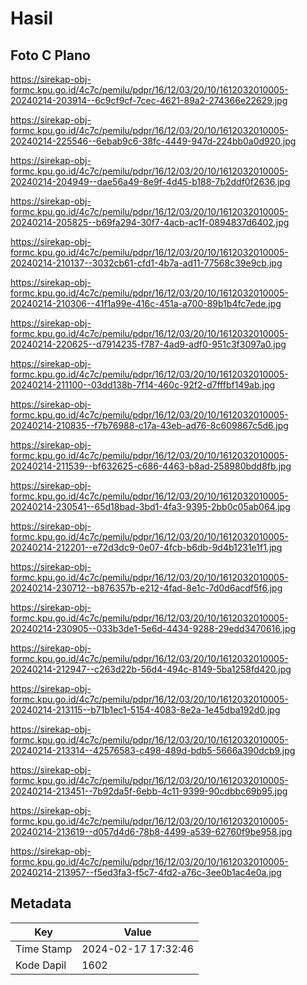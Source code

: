 # Hasil

## Foto C Plano

https://sirekap-obj-formc.kpu.go.id/4c7c/pemilu/pdpr/16/12/03/20/10/1612032010005-20240214-203914--6c9cf9cf-7cec-4621-89a2-274366e22629.jpg

https://sirekap-obj-formc.kpu.go.id/4c7c/pemilu/pdpr/16/12/03/20/10/1612032010005-20240214-225546--6ebab9c6-38fc-4449-947d-224bb0a0d920.jpg

https://sirekap-obj-formc.kpu.go.id/4c7c/pemilu/pdpr/16/12/03/20/10/1612032010005-20240214-204949--dae56a49-8e9f-4d45-b188-7b2ddf0f2636.jpg

https://sirekap-obj-formc.kpu.go.id/4c7c/pemilu/pdpr/16/12/03/20/10/1612032010005-20240214-205825--b69fa294-30f7-4acb-ac1f-0894837d6402.jpg

https://sirekap-obj-formc.kpu.go.id/4c7c/pemilu/pdpr/16/12/03/20/10/1612032010005-20240214-210137--3032cb61-cfd1-4b7a-ad11-77568c39e9cb.jpg

https://sirekap-obj-formc.kpu.go.id/4c7c/pemilu/pdpr/16/12/03/20/10/1612032010005-20240214-210306--41f1a99e-416c-451a-a700-89b1b4fc7ede.jpg

https://sirekap-obj-formc.kpu.go.id/4c7c/pemilu/pdpr/16/12/03/20/10/1612032010005-20240214-220625--d7914235-f787-4ad9-adf0-951c3f3097a0.jpg

https://sirekap-obj-formc.kpu.go.id/4c7c/pemilu/pdpr/16/12/03/20/10/1612032010005-20240214-211100--03dd138b-7f14-460c-92f2-d7fffbf149ab.jpg

https://sirekap-obj-formc.kpu.go.id/4c7c/pemilu/pdpr/16/12/03/20/10/1612032010005-20240214-210835--f7b76988-c17a-43eb-ad76-8c609867c5d6.jpg

https://sirekap-obj-formc.kpu.go.id/4c7c/pemilu/pdpr/16/12/03/20/10/1612032010005-20240214-211539--bf632625-c686-4463-b8ad-258980bdd8fb.jpg

https://sirekap-obj-formc.kpu.go.id/4c7c/pemilu/pdpr/16/12/03/20/10/1612032010005-20240214-230541--65d18bad-3bd1-4fa3-9395-2bb0c05ab064.jpg

https://sirekap-obj-formc.kpu.go.id/4c7c/pemilu/pdpr/16/12/03/20/10/1612032010005-20240214-212201--e72d3dc9-0e07-4fcb-b6db-9d4b1231e1f1.jpg

https://sirekap-obj-formc.kpu.go.id/4c7c/pemilu/pdpr/16/12/03/20/10/1612032010005-20240214-230712--b876357b-e212-4fad-8e1c-7d0d6acdf5f6.jpg

https://sirekap-obj-formc.kpu.go.id/4c7c/pemilu/pdpr/16/12/03/20/10/1612032010005-20240214-230905--033b3de1-5e6d-4434-9288-29edd3470616.jpg

https://sirekap-obj-formc.kpu.go.id/4c7c/pemilu/pdpr/16/12/03/20/10/1612032010005-20240214-212947--c263d22b-56d4-494c-8149-5ba1258fd420.jpg

https://sirekap-obj-formc.kpu.go.id/4c7c/pemilu/pdpr/16/12/03/20/10/1612032010005-20240214-213115--b71b1ec1-5154-4083-8e2a-1e45dba192d0.jpg

https://sirekap-obj-formc.kpu.go.id/4c7c/pemilu/pdpr/16/12/03/20/10/1612032010005-20240214-213314--42576583-c498-489d-bdb5-5666a390dcb9.jpg

https://sirekap-obj-formc.kpu.go.id/4c7c/pemilu/pdpr/16/12/03/20/10/1612032010005-20240214-213451--7b92da5f-6ebb-4c11-9399-90cdbbc69b95.jpg

https://sirekap-obj-formc.kpu.go.id/4c7c/pemilu/pdpr/16/12/03/20/10/1612032010005-20240214-213619--d057d4d6-78b8-4499-a539-62760f9be958.jpg

https://sirekap-obj-formc.kpu.go.id/4c7c/pemilu/pdpr/16/12/03/20/10/1612032010005-20240214-213957--f5ed3fa3-f5c7-4fd2-a76c-3ee0b1ac4e0a.jpg


## Metadata

| Key        | Value               |
| ---------- | ------------------- |
| Time Stamp | 2024-02-17 17:32:46 |
| Kode Dapil | 1602                |



